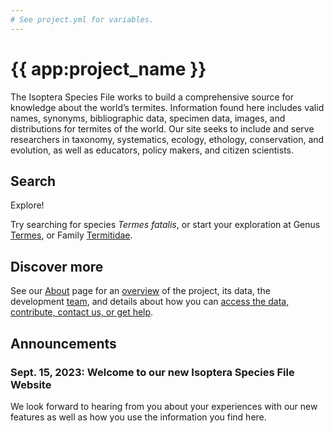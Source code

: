 ```yaml
---
# See project.yml for variables.
---
```


# {{ app:project_name }}
The Isoptera Species File works to build a comprehensive source for knowledge about the world’s termites. Information found here includes valid names, synonyms, bibliographic data, specimen data, images, and distributions for termites of the world. Our site seeks to include and serve researchers in taxonomy, systematics, ecology, ethology, conservation, and evolution, as well as educators, policy makers, and citizen scientists.

## Search

<autocomplete-otu class="w-80 place-content-center" placeholder="Search by taxon name"/>

Explore!

Try searching for species _Termes fatalis_, or start your exploration at Genus [Termes](/otus/447859/overview), or Family [Termitidae](/otus/83484/overview).

## Discover more
See our [About](about) page for an [overview](about#overview) of the project, its data, the development [team](about#project-development-and-maintenance), and details about how you can [access the data, contribute, contact us, or get help](about#contribute-or-get-help). 

## Announcements

### Sept. 15, 2023: Welcome to our new Isoptera Species File Website
<p>We look forward to hearing from you about your experiences with our new features as well as how you use the information you find here.</p>
